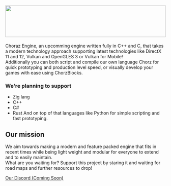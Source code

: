# <img height="100rem" width="100%" src="https://github.com/chorazengine/.github/assets/72300200/3a6e3dbc-feb7-4c57-b274-e960eb1a3382" >
Choraz Engine, an upcomming engine written fully in C++ and C, that takes a modern technology approach supporting latest technologies like DirectX 11 and 12, Vulkan and OpenGLES 3 or Vulkan for Mobile!<br>
Additionally you can both script and compile our own language Chorz for quick prototyping and production level speed, or visually develop your games with ease using ChorzBlocks.

### We're planning to support
- Zig lang
- C++
- C#
- Rust
And on top of that languages like Python for simple scripting and fast prototyping.

## Our mission
We aim towards making a modern and feature packed engine that fits in recent times while being light weight and modular for everyone to extend and to easily maintain.<br>
What are you waiting for? Support this project by staring it and waiting for road maps and further resources to drop!

[Our Discord (Coming Soon)](#)
